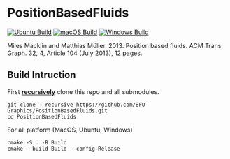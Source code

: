 # PositionBasedFluids
[![Ubuntu Build](https://github.com/BFU-Graphics/PositionBasedFluids/actions/workflows/ubuntu.yml/badge.svg)](https://github.com/BFU-Graphics/PositionBasedFluids/actions/workflows/ubuntu.yml)
[![macOS Build](https://github.com/BFU-Graphics/PositionBasedFluids/actions/workflows/macos.yml/badge.svg)](https://github.com/BFU-Graphics/PositionBasedFluids/actions/workflows/macos.yml)
[![Windows Build](https://github.com/BFU-Graphics/PositionBasedFluids/actions/workflows/windows.yml/badge.svg)](https://github.com/BFU-Graphics/PositionBasedFluids/actions/workflows/windows.yml)

Miles Macklin and Matthias Müller. 2013. Position based fluids. ACM Trans. Graph. 32, 4, Article 104 (July 2013), 12 pages.

## Build Intruction
First **<u>recursively</u>** clone this repo and all submodules.

```shell
git clone --recursive https://github.com/BFU-Graphics/PositionBasedFluids.git
cd PositionBasedFluids
```

For all platform (MacOS, Ubuntu, Windows)

```shell
cmake -S . -B Build
cmake --build Build --config Release
```